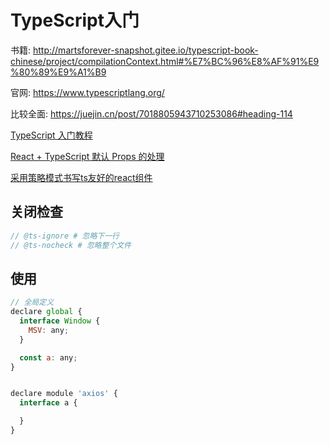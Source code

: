 # TypeScript入门


书籍: <http://martsforever-snapshot.gitee.io/typescript-book-chinese/project/compilationContext.html#%E7%BC%96%E8%AF%91%E9%80%89%E9%A1%B9>

官网: <https://www.typescriptlang.org/>

比较全面: <https://juejin.cn/post/7018805943710253086#heading-114>

[TypeScript 入门教程](https://juejin.cn/post/6844904182843965453#heading-15)

[React + TypeScript 默认 Props 的处理]([https:/@/link](https://www.cnblogs.com/Wayou/p/react_typescript_default_props.html))

[采用策略模式书写ts友好的react组件](https://juejin.cn/post/7044753804427788318)


## 关闭检查

```js
// @ts-ignore # 忽略下一行
// @ts-nocheck # 忽略整个文件
```

## 使用

```js
// 全局定义
declare global {
  interface Window {
    MSV: any;
  }

  const a: any;
}


declare module 'axios' {
  interface a {

  }
}
```